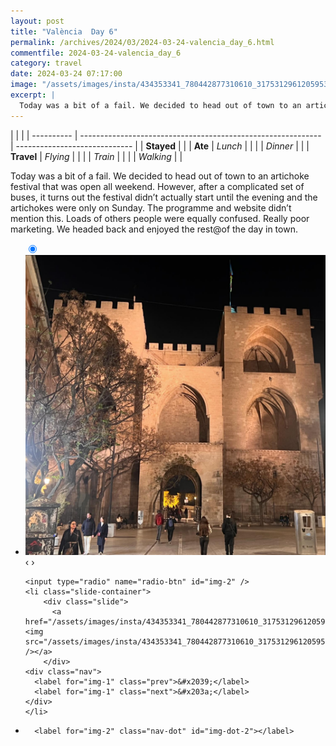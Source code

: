 ```yaml
---
layout: post
title: "València  Day 6"
permalink: /archives/2024/03/2024-03-24-valencia_day_6.html
commentfile: 2024-03-24-valencia_day_6
category: travel
date: 2024-03-24 07:17:00
image: "/assets/images/insta/434353341_780442877310610_3175312961205953330_n_17880440144980419.jpg"
excerpt: |
  Today was a bit of a fail. We decided to head out of town to an artichoke festival that was open all weekend. However, after a complicated set of buses, it turns out the festival didn’t actually start until the evening and the artichokes were only on Sunday. The programme and website didn’t mention this. Loads of others people were equally confused. Really poor marketing. We headed back and enjoyed the rest&#064;of the day in town.
---
```


|            |                                                              |
| ---------- | ------------------------------------------------------------ | ----------------------------- |
| **Stayed** |  |
| **Ate**    | _Lunch_                                                      |          |
|            | _Dinner_                                                     |          |
| **Travel** | _Flying_                                                     |          |
|            | _Train_                                                      |          |
|            | _Walking_                                                    |          |


Today was a bit of a fail. We decided to head out of town to an artichoke festival that was open all weekend. However, after a complicated set of buses, it turns out the festival didn’t actually start until the evening and the artichokes were only on Sunday. The programme and website didn’t mention this. Loads of others people were equally confused. Really poor marketing. We headed back and enjoyed the rest&#064;of the day in town.


<ul class="slides">
    <input type="radio" name="radio-btn" id="img-1" checked="checked" />
    <li class="slide-container">
        <div class="slide">
          <a href="/assets/images/insta/434353332_391014093705143_5728312427234865160_n_18023936321044586.jpg"><img src="/assets/images/insta/434353332_391014093705143_5728312427234865160_n_18023936321044586.jpg" /></a>
        </div>
    <div class="nav">
      <label for="img-2" class="prev">&#x2039;</label>
      <label for="img-2" class="next">&#x203a;</label>
    </div>
    </li>
    
    <input type="radio" name="radio-btn" id="img-2" />
    <li class="slide-container">
        <div class="slide">
          <a href="/assets/images/insta/434353341_780442877310610_3175312961205953330_n_17880440144980419.jpg"><img src="/assets/images/insta/434353341_780442877310610_3175312961205953330_n_17880440144980419.jpg" /></a>
        </div>
    <div class="nav">
      <label for="img-1" class="prev">&#x2039;</label>
      <label for="img-1" class="next">&#x203a;</label>
    </div>
    </li>
			
<li class="nav-dots">
      <label for="img-1" class="nav-dot" id="img-dot-1"></label>

      <label for="img-2" class="nav-dot" id="img-dot-2"></label>

</li>
</ul>        
             

		